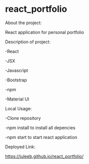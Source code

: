 # react_portfolio

About the project:

React application for personal portfolio

Description of project:

-React

-JSX

-Javascript

-Bootstrap

-npm

-Material UI

Local Usage:

-Clone repository

-npm install to install all depencies

-npm start to start react application

Deployed Link:

https://juleeb.github.io/react_portfolio/